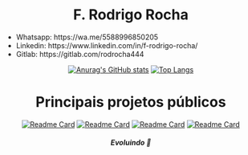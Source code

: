 <div align="center">
  <h1>F. Rodrigo Rocha</h1>
  <ul align="left">
    <li>Whatsapp: https://wa.me/5588996850205</li>
    <li>Linkedin: https://www.linkedin.com/in/f-rodrigo-rocha/</li>
    <li>Gitlab: https://gitlab.com/rodrocha444</li>
  </ul>



[![Anurag's GitHub stats](https://github-readme-stats.vercel.app/api?username=rodrocha444&show_icons=true&theme=gotham)](https://github.com/anuraghazra/github-readme-stats)
[![Top Langs](https://github-readme-stats.vercel.app/api/top-langs/?username=rodrocha444&layout=donut&theme=gotham)](https://github.com/anuraghazra/github-readme-stats)

<h1>Principais projetos públicos</h1>

  [![Readme Card](https://github-readme-stats.vercel.app/api/pin/?username=rodrocha444&repo=dados-dos-paises&theme=gotham)](https://github.com/rodrocha444/dados-dos-paises)
  [![Readme Card](https://github-readme-stats.vercel.app/api/pin/?username=rodrocha444&repo=brainny-project&theme=gotham)](https://github.com/rodrocha444/brainny-project)
  [![Readme Card](https://github-readme-stats.vercel.app/api/pin/?username=rodrocha444&repo=desafio-01-rocketseat&theme=gotham)](https://github.com/rodrocha444/desafio-01-rocketseat)
  [![Readme Card](https://github-readme-stats.vercel.app/api/pin/?username=rodrocha444&repo=desafio-02-rocketseat&theme=gotham)](https://github.com/rodrocha444/desafio-02-rocketseat)
  

  <h4><i>Evoluindo 🚀</i></h4>
</div>
